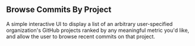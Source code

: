 ## Browse Commits By Project

A simple interactive UI to display a list of an arbitrary user-specified organization's GitHub projects ranked by any meaningful metric you'd like, and allow the user to browse recent commits on that project.
